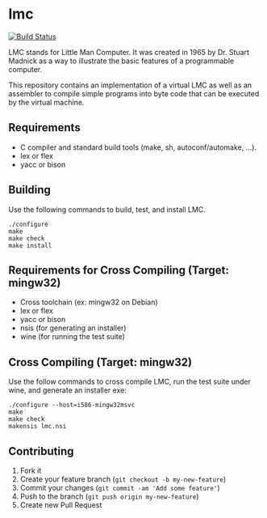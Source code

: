 # lmc
[![Build Status](https://api.travis-ci.org/tcort/lmc.png?branch=master)](http://travis-ci.org/tcort/lmc)

LMC stands for Little Man Computer. It was created in 1965 by Dr. Stuart
Madnick as a way to illustrate the basic features of a programmable computer.

This repository contains an implementation of a virtual LMC as well as an
assembler to compile simple programs into byte code that can be executed
by the virtual machine.

## Requirements

* C compiler and standard build tools (make, sh, autoconf/automake, ...).
* lex or flex
* yacc or bison

## Building

Use the following commands to build, test, and install LMC.

    ./configure
    make
    make check
    make install

## Requirements for Cross Compiling (Target: mingw32)

* Cross toolchain (ex: mingw32 on Debian)
* lex or flex
* yacc or bison
* nsis (for generating an installer)
* wine (for running the test suite)

## Cross Compiling (Target: mingw32)

Use the follow commands to cross compile LMC, run the test suite under wine,
and generate an installer exe:

    ./configure --host=i586-mingw32msvc
    make
    make check
    makensis lmc.nsi

## Contributing

1. Fork it
2. Create your feature branch (`git checkout -b my-new-feature`)
3. Commit your changes (`git commit -am 'Add some feature'`)
4. Push to the branch (`git push origin my-new-feature`)
5. Create new Pull Request

